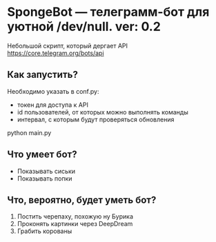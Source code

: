 # SpongeBot — телеграмм-бот для уютной /dev/null. ver: 0.2
Небольшой скрипт, который дергает API https://core.telegram.org/bots/api

## Как запустить?
Необходимо указать в conf.py:
* токен для доступа к API
* id пользователей, от которых можно выполнять команды
* интервал, с которым будут проверяться обновления

python main.py

## Что умеет бот?
* Показывать сиськи
* Показывать попки

## Что, вероятно, будет уметь бот?
1. Постить черепаху, похожую ну Бурика
2. Проконять картинки через DeepDream
3. Грабить корованы 